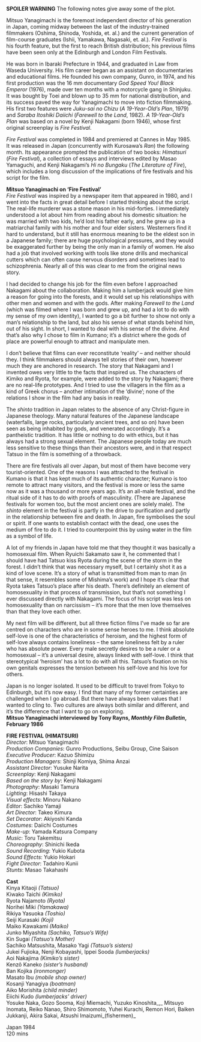 

**SPOILER WARNING** The following notes give away some of the plot.

Mitsuo Yanagimachi is the foremost independent director of his generation in Japan, coming midway between the last of the industry-trained filmmakers (Oshima, Shinoda, Yoshida, et. al.) and the current generation of film-course graduates (Ishii, Yamakawa, Nagasaki, et. al.). _Fire Festival_ is his fourth feature, but the first to reach British distribution; his previous films have been seen only at the Edinburgh and London Film Festivals.

He was born in Ibaraki Prefecture in 1944, and graduated in Law from Waseda University. His film career began as an assistant on documentaries and educational films. He founded his own company, Gunro, in 1974, and his first production was the 16 mm documentary _God Speed You! Black Emperor_ (1976), made over ten months with a motorcycle gang in Shinjuku. It was bought by Toei and blown up to 35 mm for national distribution, and its success paved the way for Yanagimachi to move into fiction filmmaking. His first two features were _Juku-sai no Chizu_ (_A 19-Year-Old’s Plan_, 1979) and _Saraba Itoshiki Daiichi_ (_Farewell to the Land_, 1982). _A 19-Year-Old’s Plan_ was based on a novel by Kenji Nakagami (born 1946), whose first original screenplay is _Fire Festival_.

_Fire Festival_ was completed in 1984 and premiered at Cannes in May 1985. It was released in Japan (concurrently with Kurosawa’s _Ran_) the following month. Its appearance prompted the publication of two books: _Himatsuri_ (_Fire Festival_), a collection of essays and interviews edited by Masao Yamaguchi, and Kenji Nakagami’s _Hi no Bungaku_ (_The Literature of Fire_), which includes a long discussion of the implications of fire festivals and his script for the film.<br>

**Mitsuo Yanagimachi on ‘Fire Festival’**<br>
_Fire Festival_ was inspired by a newspaper item that appeared in 1980, and I went into the facts in great detail before I started thinking about the script. The real-life murderer was a stone mason in his mid-forties. I immediately understood a lot about him from reading about his domestic situation: he was married with two kids, he’d lost his father early, and he grew up in a matriarchal family with his mother and four elder sisters. Westerners find it hard to understand, but it still has enormous meaning to be the eldest son in a Japanese family; there are huge psychological pressures, and they would be exaggerated further by being the only man in a family of women. He also had a job that involved working with tools like stone drills and mechanical cutters which can often cause nervous disorders and sometimes lead to schizophrenia. Nearly all of this was clear to me from the original news story.

I had decided to change his job for the film even before I approached Nakagami about the collaboration. Making him a lumberjack would give him a reason for going into the forests, and it would set up his relationships with other men and women and with the gods. After making _Farewell to the Land_ (which was filmed where I was born and grew up, and had a lot to do with my sense of my own identity), I wanted to go a bit further to show not only a man’s relationship to the land, but also his sense of what stands behind him, out of his sight. In short, I wanted to deal with his sense of the divine. And that’s also why I chose to film in Kumano; it’s a district where the gods of place are powerful enough to attract and manipulate men.

I don’t believe that films can ever reconstitute ‘reality’ – and neither should they. I think filmmakers should always tell stories of their own, however much they are anchored in research. The story that Nakagami and I invented owes very little to the facts that inspired us. The characters of Kimiko and Ryota, for example, were added to the story by Nakagami; there are no real-life prototypes. And I tried to use the villagers in the film as a kind of Greek chorus – another intimation of the ‘divine’; none of the relations I show in the film had any basis in reality.

The _shinto_ tradition in Japan relates to the absence of any Christ-figure in Japanese theology. Many natural features of the Japanese landscape (waterfalls, large rocks, particularly ancient trees, and so on) have been seen as being inhabited by gods, and venerated accordingly. It’s a pantheistic tradition. It has little or nothing to do with ethics, but it has always had a strong sexual element. The Japanese people today are much less sensitive to these things than their ancestors were, and in that respect Tatsuo in the film is something of a throwback.

There are fire festivals all over Japan, but most of them have become very tourist-oriented. One of the reasons I was attracted to the festival in Kumano is that it has kept much of its authentic character; Kumano is too remote to attract many visitors, and the festival is more or less the same now as it was a thousand or more years ago. It’s an all-male festival, and the ritual side of it has to do with proofs of masculinity. (There are Japanese festivals for women too, but the most ancient ones are solely male). The _shinto_ element in the festival is partly in the drive to purification and partly in the relationship between fire and death. In Japan, fire symbolises the soul or spirit. If one wants to establish contact with the dead, one uses the medium of fire to do it. I tried to counterpoint this by using water in the film as a symbol of life.

A lot of my friends in Japan have told me that they thought it was basically a homosexual film. When Ryuichi Sakamato saw it, he commented that I should have had Tatsuo kiss Ryota during the scene of the storm in the forest. I didn’t think that was necessary myself, but I certainly shot it as a kind of love scene. It’s a story of what is transmitted from man to man (in that sense, it resembles some of Mishima’s work) and I hope it’s clear that Ryota takes Tatsuo’s place after his death. There’s definitely an element of homosexuality in that process of transmission, but that’s not something I ever discussed directly with Nakagami. The focus of his script was less on homosexuality than on narcissism – it’s more that the men love themselves than that they love each other.

My next film will be different, but all three fiction films I’ve made so far are centred on characters who are in some sense heroes to me. I think absolute self-love is one of the characteristics of heroism, and the highest form of self-love always contains loneliness – the same loneliness felt by a ruler who has absolute power. Every male secretly desires to be a ruler or a homosexual – it’s a universal desire, always linked with self-love. I think that stereotypical ‘heroism’ has a lot to do with all this. Tatsuo’s fixation on his own genitals expresses the tension between his self-love and his love for others.

Japan is no longer isolated. It used to be difficult to travel from Tokyo to Edinburgh, but it’s now easy. I find that many of my former certainties are challenged when I go abroad. But there have always been values that I wanted to cling to. Two cultures are always both similar and different, and it’s the difference that I want to go on exploring.<br>
**Mitsuo Yanagimachi interviewed by Tony Rayns, _Monthly Film Bulletin_, February 1986**<br>


**FIRE FESTIVAL (HIMATSURI)**<br>
_Director_: Mitsuo Yanagimachi  
_Production Companies_: Gunro Productions, Seibu Group, Cine Saison  
_Executive Producer_: Kazuo Shimizu  
_Production Managers_: Shinji Komiya, Shima Anzai  
_Assistant Director_: Yusuke Narita  
_Screenplay_: Kenji Nakagami  
_Based on the story by_: Kenji Nakagami  
_Photography_: Masaki Tamura  
_Lighting_: Hisashi Takaya  
_Visual effects_: Minoru Nakano  
_Editor_: Sachiko Yamaji  
_Art Director_: Takeo Kimura  
_Set Decorator_: Akiyoshi Kanda  
_Costumes_: Daiichi Costumes  
_Make-up_: Yamada Katsura Company  
_Music_: Toru Takemitsu  
_Choreography_: Shinichi Ikeda  
_Sound Recording_: Yukio Kubota  
_Sound Effects_: Yukio Hokari  
_Fight Director_: Tadahiro Kunii  
_Stunts_: Masao Takahashi<br>

**Cast**<br>
Kinya Kitaoji _(Tatsuo)_  
Kiwako Taichi _(Kimiko)_  
Ryota Najamoto _(Ryota)_  
Norihei Miki _(Yamakawa)_  
Rikiya Yasuoka _(Toshio)_  
Seiji Kurasaki _(Koji)_  
Maiko Kawakami _(Maiko)_  
Junko Miyashita _(Sachiko, Tatsuo’s Wife)_  
Kin Sugai _(Tatsuo’s Mother)_  
Sachiko Matsushita, Masako Yagi _(Tatsuo’s sisters)_  
Jukei Fujioka, Nenji Kobayashi, Ippei Sooda _(lumberjacks)_  
Aoi Nakajima _(Kimiko’s sister)_  
Kenzô Kaneko _(sister’s husband)_  
Ban Kojika _(ironmonger)_  
Masato Ibu _(mobile shop owner)_  
Kosanji Yanagiya _(boatman)_  
Aiko Morishita _(child minder)_  
Eiichi Kudo _(lumberjacks’ driver)_  
Yosuke Naka, Gozo Sooma, Koji Miemachi, Yuzuko Kinoshita_,_ Mitsuyo Inomata, Reiko Nanao, Shiro Shimomoto, Yuhei Kurachi,  Remon Hori, Baiken Jukkanji,  Akira Sakai,  Atsushi Imaizumi_(fishermen)_<br>

Japan 1984<br>
120 mins<br>
<!--stackedit_data:
eyJoaXN0b3J5IjpbNjk5OTc5MDIzLDczMDk5ODExNl19
-->